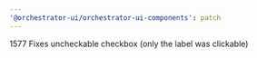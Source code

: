 ```yaml
---
'@orchestrator-ui/orchestrator-ui-components': patch
---
```


1577 Fixes uncheckable checkbox (only the label was clickable)
